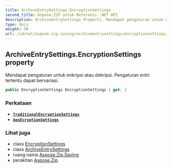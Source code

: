 ```yaml
---
title: ArchiveEntrySettings.EncryptionSettings
second_title: Aspose.ZIP untuk Referensi .NET API
description: ArchiveEntrySettings Properti. Mendapat pengaturan untuk enkripsi atau dekripsi. Pengaturan entri tertentu dapat bervariasi.
type: docs
weight: 30
url: /id/net/aspose.zip.saving/archiveentrysettings/encryptionsettings/
---
```

## ArchiveEntrySettings.EncryptionSettings property

Mendapat pengaturan untuk enkripsi atau dekripsi. Pengaturan entri tertentu dapat bervariasi.

```csharp
public EncryptionSettings EncryptionSettings { get; }
```

### Perkataan

* **[`TraditionalEncryptionSettings`](../../traditionalencryptionsettings/)**
* **[`AesEcryptionSettings`](../../aesecryptionsettings/)**

### Lihat juga

* class [EncryptionSettings](../../encryptionsettings/)
* class [ArchiveEntrySettings](../)
* ruang nama [Aspose.Zip.Saving](../../archiveentrysettings/)
* perakitan [Aspose.Zip](../../../)


